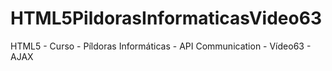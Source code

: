 # HTML5PildorasInformaticasVideo63
HTML5 - Curso - Píldoras Informáticas - API Communication - Vídeo63 - AJAX
